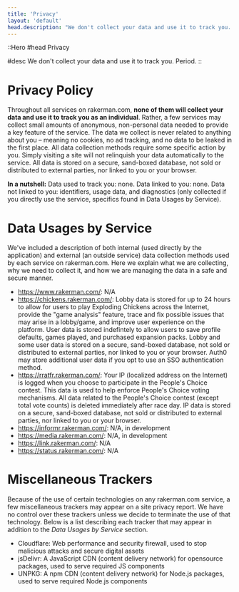 ```yaml
---
title: 'Privacy'
layout: 'default'
head.description: "We don't collect your data and use it to track you. Period."
---
```


::Hero
#head
Privacy

#desc
We don't collect your data and use it to track you. Period.
::

# Privacy Policy
Throughout all services on rakerman.com, **none of them will collect your data and use it to track you as an individual**.
Rather, a few services may collect small amounts of anonymous, non-personal data needed to provide a key feature of the service.
The data we collect is never related to anything about you – meaning no cookies, no ad tracking, and no data to be leaked in the first place.
All data collection methods require some specific action by you.
Simply visiting a site will not relinquish your data automatically to the service.
All data is stored on a secure, sand-boxed database, not sold or distributed to external parties, nor linked to you or your browser.

**In a nutshell:** Data used to track you: none.
Data linked to you: none.
Data not linked to you: identifiers, usage data, and diagnostics (only collected if you directly use the service, specifics found in Data Usages by Service).

# Data Usages by Service
We've included a description of both internal (used directly by the application) and external (an outside service) data collection methods used by each service on rakerman.com.
Here we explain what we are collecting, why we need to collect it, and how we are managing the data in a safe and secure manner.

- https://www.rakerman.com/: N/A
- https://chickens.rakerman.com/: Lobby data is stored for up to 24 hours to allow for users to play Exploding Chickens across the Internet, provide the "game analysis" feature, trace and fix possible issues that may arise in a lobby/game, and improve user experience on the platform. User data is stored indefintely to allow users to save profile defaults, games played, and purchased expansion packs. Lobby and some user data is stored on a secure, sand-boxed database, not sold or distributed to external parties, nor linked to you or your browser. Auth0 may store additional user data if you opt to use an SSO authentication method.
- https://rratfr.rakerman.com/: Your IP (localized address on the Internet) is logged when you choose to participate in the People's Choice contest. This data is used to help enforce People's Choice voting mechanisms. All data related to the People's Choice contest (except total vote counts) is deleted immediately after race day. IP data is stored on a secure, sand-boxed database, not sold or distributed to external parties, nor linked to you or your browser.
- https://informr.rakerman.com/: N/A, in development
- https://media.rakerman.com/: N/A, in development
- https://link.rakerman.com/: N/A
- https://status.rakerman.com/: N/A

# Miscellaneous Trackers

Because of the use of certain technologies on any rakerman.com service, a few miscellaneous trackers may appear on a site privacy report.
We have no control over these trackers unless we decide to terminate the use of that technology.
Below is a list describing each tracker that may appear in addition to the _Data Usages by Service_ section.

- Cloudflare: Web performance and security firewall, used to stop malicious attacks and secure digital assets
- jsDelivr: A JavaScript CDN (content delivery network) for opensource packages, used to serve required JS components
- UNPKG: A npm CDN (content delivery network) for Node.js packages, used to serve required Node.js components